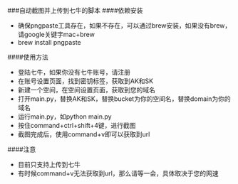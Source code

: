 ###自动截图并上传到七牛的脚本
####依赖安装
* 确保pngpaste工具存在，如果不存在，可以通过brew安装，如果没有brew，请google关键字mac+brew
* brew install pngpaste

####使用方法
* 登陆七牛，如果你没有七牛账号，请注册
* 在账号设置页面，找到密钥标签，获取到AK和SK
* 新建一个空间，在空间设置页面，获取到您的域名
* 打开main.py，替换AK和SK，替换bucket为你的空间名，替换domain为你的域名
* 运行main.py，如python main.py
* 按住command+ctrl+shift+4键，进行截图
* 截图完成后，使用command+v即可以获取到url

####注意
* 目前只支持上传到七牛
* 有时候command+v无法获取到url，那么请等一会，具体取决于您的网速
